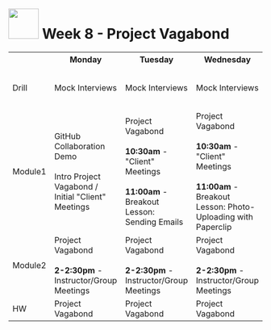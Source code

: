# <img src="https://cloud.githubusercontent.com/assets/7833470/10899314/63829980-8188-11e5-8cdd-4ded5bcb6e36.png" height="60"> Week 8 - Project Vagabond

<table>
  <tr>
    <th></th>
    <th>Monday</th>
    <th>Tuesday</th>
    <th>Wednesday</th>
    <th>Thursday</th>
    <th>Friday</th>
  </tr>
  <tr>
    <td>Drill</td>
    <td>Mock Interviews</td>
    <td>Mock Interviews</td>
    <td>Mock Interviews</td>
    <td><strong>10:00am</strong> - Project Vagabond Presentations</td>
    <td>Project 2</td>
  </tr>
  <tr>
    <td>Module1</td>
    <td>
      GitHub Collaboration Demo<br><br>
      Intro Project Vagabond / Initial "Client" Meetings
    </td>
    <td>
      Project Vagabond<br><br>
      <strong>10:30am</strong> - "Client" Meetings<br><br>
      <strong>11:00am</strong> - Breakout Lesson: Sending Emails
    </td>
    <td>
      Project Vagabond<br><br>
      <strong>10:30am</strong> - "Client" Meetings<br><br>
      <strong>11:00am</strong> - Breakout Lesson: Photo-Uploading with Paperclip
    </td>
    <td>Project 2 Idea Pitches / Intro Project Requirements</td>
    <td>Project 2</td>
  </tr>
  <tr>
    <td>Module2</td>
    <td>
      Project Vagabond<br><br>
      <strong>2-2:30pm</strong> - Instructor/Group Meetings
    </td>
    <td>
      Project Vagabond<br><br>
      <strong>2-2:30pm</strong> - Instructor/Group Meetings
    </td>
    <td>
      Project Vagabond<br><br>
      <strong>2-2:30pm</strong> - Instructor/Group Meetings
    </td>
    <td>Project 2 Planning</td>
    <td>Project 2</td>
  </tr>
  <tr>
    <td>HW</td>
    <td>Project Vagabond</td>
    <td>Project Vagabond</td>
    <td>Project Vagabond</td>
    <td>Project 2 Planning</td>
    <td>Project 2</td>
  </tr>
</table>
